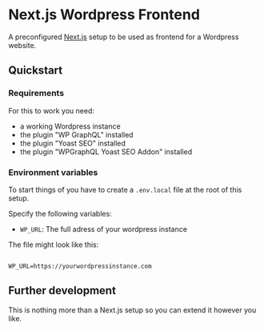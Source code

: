# Next.js Wordpress Frontend
A preconfigured [Next.js](https://nextjs.org/) setup to be used as frontend for a Wordpress website.

## Quickstart

### Requirements
For this to work you need:
- a working Wordpress instance
- the plugin "WP GraphQL" installed
- the plugin "Yoast SEO" installed
- the plugin "WPGraphQL Yoast SEO Addon" installed

### Environment variables
To start things of you have to create a ```.env.local``` file at the root of this setup.

Specify the following variables:
- ```WP_URL```: The full adress of your wordpress instance

The file might look like this:
```

WP_URL=https://yourwordpressinstance.com

```

## Further development
This is nothing more than a Next.js setup so you can extend it however you like.
